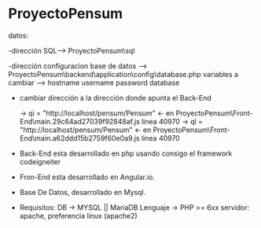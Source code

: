 
# ProyectoPensum

datos:

-dirección SQL--> ProyectoPensum\sql

-dirección configuracion base de datos --> ProyectoPensum\backend\application\config\database.php variables a cambiar --> hostname username password database

- cambiar dirección a la dirección donde apunta el Back-End
	
	-> qi = "http://localhost/pensum/Pensum" <- en ProyectoPensum\Front-End\main.29c64ad27039f92848af.js linea 40970
	-> ql = "http://localhost/pensum/Pensum" <- en ProyectoPensum\Front-End\main.a62ddd15b2759f60e0a9.js linea 40970
	
- Back-End esta desarrollado en php usando consigo el framework codeigneiter

- Fron-End esta desarrollado en Angular.io.

- Base De Datos, desarrollado en Mysql.

- Requisitos: DB -> MYSQL || MariaDB Lenguaje -> PHP >= 6xx servidor: apache, preferencia linux (apache2)
